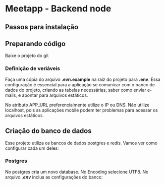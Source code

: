 # Meetapp - Backend node

## Passos para instalação

## Preparando código

Baixe o projeto do git

### Definição de veriáveis

Faça uma cópia do arquivo **.evn.example** na raiz do projeto para **.env**. Essa configuração é essencial para a aplicação se comunicar com o banco de dados do projeto, criando as tabelas necessárias, saber como enviar e-mails, e apontar para arquivos estáticos.

No atributo APP_URL preferencialmente utilize o IP ou DNS. Não utilize localhost, pois as aplicações mobile podem ter problemas para acessar os arquivos estáticos.

## Criação do banco de dados

Esse projeto utiliza os bancos de dados postgres e redis. Vamos ver como configurar cada um deles:

### Postgres

No postgres cria um novo database. No Encoding selecione UTF8.
No arquivo **_.env_** inclua as configurações do banco:

